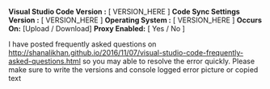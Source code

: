 **Visual Studio Code Version :** [ VERSION_HERE ]
**Code Sync Settings Version :** [ VERSION_HERE ]
**Operating System :** [ VERSION_HERE ]
**Occurs On:** [Upload / Download]
**Proxy Enabled:** [ Yes / No ]

I have posted frequently asked questions on 
http://shanalikhan.github.io/2016/11/07/visual-studio-code-frequently-asked-questions.html 
so you may able to resolve the error quickly. 
Please make sure to write the versions and console logged error picture or copied text

